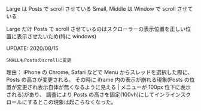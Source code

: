 Large は Posts で scroll させている
Small, Middle は Window で scroll させている

Large だけ Posts で scroll させているのはスクローラーの表示位置を正しい位置に表示させたいため(特に windows)

UPDATE: 2020/08/15

    SMALLもPostsのscrollに変更

理由：
iPhone の Chrome, Safari などで Menu からスレッドを選択した際に、Posts の高さが変更される。
その時に iframe 内の表示が崩れる現象(Posts の位置が変更され表示自体が無くなるように見える | メニューが 100px 位下に表示される)があり、
調査により Posts の高さを固定(100vh)にしてインラインスクロールにするとこの現象は起こらなくなった。
